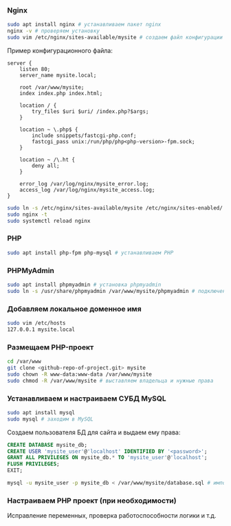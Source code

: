 ### Nginx
```bash
sudo apt install nginx # устанавливаем пакет nginx 
nginx -v # проверяем установку
sudo vim /etc/nginx/sites-available/mysite # создаем файл конфигурации для сайта
```
Пример конфигурационного файла:
```nginx
server {
    listen 80;
    server_name mysite.local;

    root /var/www/mysite;
    index index.php index.html;

    location / {
        try_files $uri $uri/ /index.php?$args;
    }

    location ~ \.php$ {
        include snippets/fastcgi-php.conf;
        fastcgi_pass unix:/run/php/php<php-version>-fpm.sock;
    }

    location ~ /\.ht {
        deny all;
    }

    error_log /var/log/nginx/mysite_error.log;
    access_log /var/log/nginx/mysite_access.log;
}
```
```bash
sudo ln -s /etc/nginx/sites-available/mysite /etc/nginx/sites-enabled/ # активируем конфигурационный файл
sudo nginx -t
sudo systemctl reload nginx
```

### PHP
```bash
sudo apt install php-fpm php-mysql # устанавливаем PHP
```

### PHPMyAdmin
```bash
sudo apt install phpmyadmin # установка phpmyadmin
sudo ln -s /usr/share/phpmyadmin /var/www/mysite/phpmyadmin # подключение к nginx
```

### Добавляем локальное доменное имя
```bash
sudo vim /etc/hosts
127.0.0.1 mysite.local
```

### Размещаем PHP-проект
```bash
cd /var/www
git clone <github-repo-of-project.git> mysite
sudo chown -R www-data:www-data /var/www/mysite 
sudo chmod -R /var/www/mysite # выставляем владельца и нужные права
```

### Устанавливаем и настраиваем СУБД MySQL
```bash
sudo apt install mysql
sudo mysql # заходим в MySQL
```
Создаем пользователя БД для сайта и выдаем ему права:
```SQL
CREATE DATABASE mysite_db;
CREATE USER 'mysite_user'@'localhost' IDENTIFIED BY '<password>';
GRANT ALL PRIVILEGES ON mysite_db.* TO 'mysite_user'@'localhost';
FLUSH PRIVILEGES;
EXIT;
```
```bash
mysql -u mysite_user -p mysite_db < /var/www/mysite/database.sql # импортируем дамп базы, при наличии
```

### Настраиваем PHP проект (при необходимости)
Исправление переменных, проверка работоспособности логики и т.д.